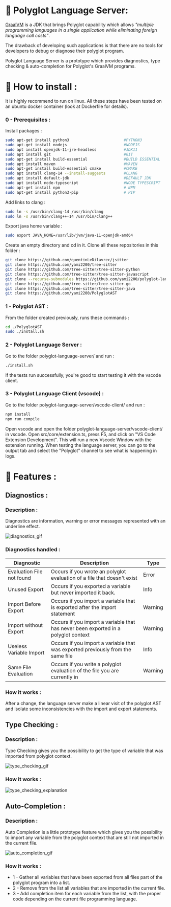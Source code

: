 # :bookmark_tabs: Polyglot Language Server:
[GraalVM](https://www.graalvm.org/) is a JDK that brings Polyglot capability which allows *"multiple programming languages in a single application while eliminating foreign language call costs"*.

The drawback of developing such applications is that there are no tools for developers to debug or diagnose their polyglot program.

Polyglot Language Server is a prototype which provides diagnostics, type checking & auto-completion for Polyglot's GraalVM programs.

# :hammer: How to install :
It is highly recommend to run on linux.
All these steps have been tested on an ubuntu docker container (look at Dockerfile for details).
### 0 - Prerequisites :
Install packages :
```bash
sudo apt-get install python3                        #PYTHON3
sudo apt-get install nodejs                         #NODEJS
sudo apt install openjdk-11-jre-headless            #JDK11
sudo apt install git                                #GIT
sudo apt-get install build-essential                #BUILD ESSENTIAL
sudo apt install maven                              #MAVEN
sudo apt-get install build-essential cmake          #CMAKE
sudo apt install clang-14 --install-suggests        #CLANG
sudo apt install default-jdk                        #DEFAULT JDK
sudo apt install node-typescript                    #NODE TYPESCRIPT
sudo apt-get install npm                            # NPM
sudo apt-get install python3-pip                    # PIP
```

Add links to clang :
```bash
sudo ln -s /usr/bin/clang-14 /usr/bin/clang
sudo ln -s /usr/bin/clang++-14 /usr/bin/clang++
```

Export java home variable :
```bash
sudo export JAVA_HOME=/usr/lib/jvm/java-11-openjdk-amd64
```

Create an empty directory and cd in it. Clone all these repositories in this folder :

```bash
git clone https://github.com/quentinLeDilavrec/jsitter
git clone https://github.com/yami2200/tree-sitter
git clone https://github.com/tree-sitter/tree-sitter-python
git clone https://github.com/tree-sitter/tree-sitter-javascript
git clone --recurse-submodules https://github.com/yami2200/polyglot-language-server
git clone https://github.com/tree-sitter/tree-sitter-go
git clone https://github.com/tree-sitter/tree-sitter-java
git clone https://github.com/yami2200/PolyglotAST
```

### 1 - Polyglot AST :

From the folder created previously, runs these commands :
```bash
cd ./PolyglotAST
sudo ./install.sh
```

### 2 - Polyglot Language Server : 
Go to the folder polyglot-language-server/ and run :
```bash
./install.sh
```

If the tests run successfully, you're good to start testing it with the vscode client.

### 3 - Polyglot Language Client (vscode) :

Go to the folder polyglot-language-server/vscode-client/ and run :
```bash
npm install
npm run compile
```

Open vscode and open the folder polyglot-language-server/vscode-client/ in vscode.
Open src/core/extension.ts, press F5, and click on "VS Code Extension Development".
This will run a new Vscode Window with the extension running.
When testing the language server, you can go to the output tab and select the "Polyglot" channel to see what is happening in logs.

# :closed_book: Features :

## Diagnostics : 

### Description  :
Diagnostics are information, warning or error messages represented with an underline effect.

![diagnostics_gif](readme/diagnostics.gif)

### Diagnostics handled :

| Diagnostic                | Description                                                                        | Type    |
|---------------------------|------------------------------------------------------------------------------------|---------|
| Evaluation File not found | Occurs if you wrote an polyglot evaluation of a file that doesn't exist            | Error   |
| Unused Export             | Occurs if you exported a variable but never imported it back.                      | Info    |
| Import Before Export      | Occurs if you import a variable that is exported after the import statement        | Warning |
| Import without Export     | Occurs if you import a variable that has never been exported in a polyglot context | Warning |
| Useless Variable Import   | Occurs if you import a variable that was exported previously from the same file    | Info    |
| Same File Evaluation      | Occurs if you write a polyglot evaluation of the file you are currently in         | Warning |

### How it works :

After a change, the language server make a linear visit of the polyglot AST and isolate some inconsistencies with the import and export statements.

## Type Checking :
### Description  :
Type Checking gives you the possibility to get the type of variable that was imported from polyglot context.

![type_checking_gif](readme/type_checking.gif)

### How it works :

![type_checking_explanation](readme/Type%20Checking%20Explanation.png)

## Auto-Completion :

### Description :

Auto Completion is a little prototype feature which gives you the possibility to import any variable from the polyglot context that are still not imported in the current file.

![auto_completion_gif](readme/auto-completion.gif)

### How it works :

* 1 - Gather all variables that have been exported from all files part of the polyglot program into a list.
* 2 - Remove from the list all variables that are imported in the current file.
* 3 - Add completion item for each variable from the list, with the proper code depending on the current file programming language.